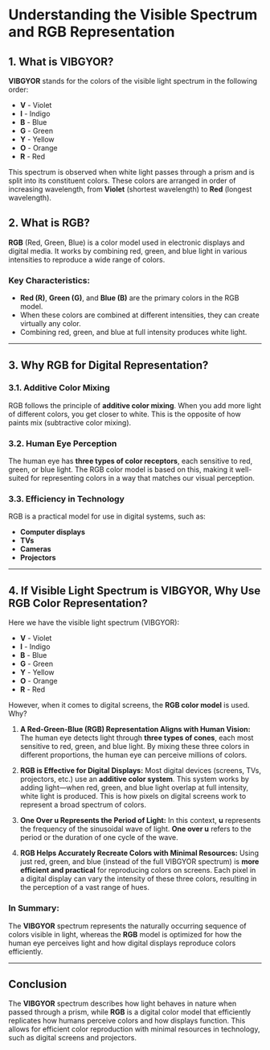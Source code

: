 # Understanding the Visible Spectrum and RGB Representation

## 1. What is VIBGYOR?
**VIBGYOR** stands for the colors of the visible light spectrum in the following order:
- **V** - Violet
- **I** - Indigo
- **B** - Blue
- **G** - Green
- **Y** - Yellow
- **O** - Orange
- **R** - Red

This spectrum is observed when white light passes through a prism and is split into its constituent colors. These colors are arranged in order of increasing wavelength, from **Violet** (shortest wavelength) to **Red** (longest wavelength).

## 2. What is RGB?
**RGB** (Red, Green, Blue) is a color model used in electronic displays and digital media. It works by combining red, green, and blue light in various intensities to reproduce a wide range of colors.

### Key Characteristics:
- **Red (R)**, **Green (G)**, and **Blue (B)** are the primary colors in the RGB model.
- When these colors are combined at different intensities, they can create virtually any color.
- Combining red, green, and blue at full intensity produces white light.

---

## 3. Why RGB for Digital Representation?

### 3.1. Additive Color Mixing
RGB follows the principle of **additive color mixing**. When you add more light of different colors, you get closer to white. This is the opposite of how paints mix (subtractive color mixing).

### 3.2. Human Eye Perception
The human eye has **three types of color receptors**, each sensitive to red, green, or blue light. The RGB color model is based on this, making it well-suited for representing colors in a way that matches our visual perception.

### 3.3. Efficiency in Technology
RGB is a practical model for use in digital systems, such as:
- **Computer displays**
- **TVs**
- **Cameras**
- **Projectors**

---

## 4. If Visible Light Spectrum is VIBGYOR, Why Use RGB Color Representation?

Here we have the visible light spectrum (VIBGYOR):
- **V** - Violet
- **I** - Indigo
- **B** - Blue
- **G** - Green
- **Y** - Yellow
- **O** - Orange
- **R** - Red

However, when it comes to digital screens, the **RGB color model** is used. Why?

1. **A Red-Green-Blue (RGB) Representation Aligns with Human Vision:**
   The human eye detects light through **three types of cones**, each most sensitive to red, green, and blue light. By mixing these three colors in different proportions, the human eye can perceive millions of colors.

2. **RGB is Effective for Digital Displays:**
   Most digital devices (screens, TVs, projectors, etc.) use an **additive color system**. This system works by adding light—when red, green, and blue light overlap at full intensity, white light is produced. This is how pixels on digital screens work to represent a broad spectrum of colors.

3. **One Over u Represents the Period of Light:**
   In this context, **u** represents the frequency of the sinusoidal wave of light. **One over u** refers to the period or the duration of one cycle of the wave.

4. **RGB Helps Accurately Recreate Colors with Minimal Resources:**
   Using just red, green, and blue (instead of the full VIBGYOR spectrum) is **more efficient and practical** for reproducing colors on screens. Each pixel in a digital display can vary the intensity of these three colors, resulting in the perception of a vast range of hues.

### In Summary:
The **VIBGYOR** spectrum represents the naturally occurring sequence of colors visible in light, whereas the **RGB** model is optimized for how the human eye perceives light and how digital displays reproduce colors efficiently.

---

## Conclusion

The **VIBGYOR** spectrum describes how light behaves in nature when passed through a prism, while **RGB** is a digital color model that efficiently replicates how humans perceive colors and how displays function. This allows for efficient color reproduction with minimal resources in technology, such as digital screens and projectors.
